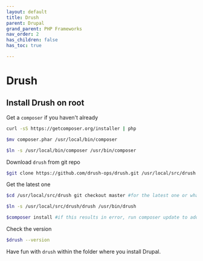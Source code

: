 ```yaml
---
layout: default
title: Drush
parent: Drupal
grand_parent: PHP Frameworks
nav_order: 2
has_children: false
has_toc: true

---
```


# Drush

## Install Drush on root

Get a `composer` if you haven't already
```bash
curl -sS https://getcomposer.org/installer | php
```
```bash
$mv composer.phar /usr/local/bin/composer
```
```bash
$ln -s /usr/local/bin/composer /usr/bin/composer
```
Download `drush` from git repo
```bash
$git clone https://github.com/drush-ops/drush.git /usr/local/src/drush
```
Get the latest one
```bash
$cd /usr/local/src/drush git checkout master #for the latest one or whatever version you want
```

```bash
$ln -s /usr/local/src/drush/drush /usr/bin/drush
```
```bash
$composer install #if this results in error, run composer update to add the dependencies
```

Check the version

```bash
$drush --version 
```
Have fun with `drush` within the folder where you install Drupal.

